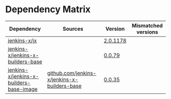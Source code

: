 # Dependency Matrix

Dependency | Sources | Version | Mismatched versions
---------- | ------- | ------- | -------------------
[jenkins-x/jx](https://github.com/jenkins-x/jx) |  | [2.0.1178](https://github.com/jenkins-x/jx/releases/tag/v2.0.1178) | 
[jenkins-x/jenkins-x-builders-base](https://github.com/jenkins-x/jenkins-x-builders-base) |  | [0.0.79](https://github.com/jenkins-x/jenkins-x-builders-base/releases/tag/v0.0.79) | 
[jenkins-x/jenkins-x-builders-base-image](https://github.com/jenkins-x/jenkins-x-builders-base-image) | [github.com/jenkins-x/jenkins-x-builders-base](https://github.com/jenkins-x/jenkins-x-builders-base) | [0.0.35]() | 
